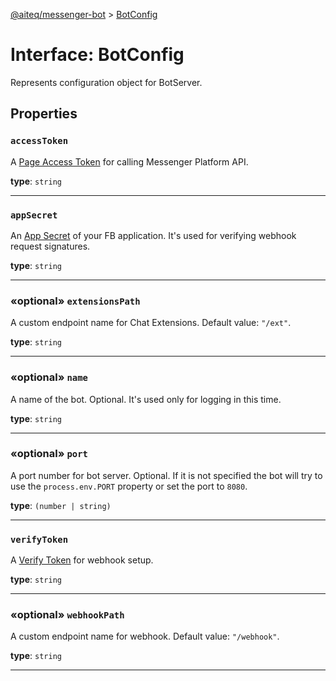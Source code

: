 [@aiteq/messenger-bot](../README.md) > [BotConfig](../interfaces/botconfig.md)

# Interface: BotConfig

Represents configuration object for BotServer.

## Properties

<a id="accesstoken"></a>
###  `accessToken`

A [Page Access Token](https://developers.facebook.com/docs/messenger-platform/guides/setup#page_access_token) for calling Messenger Platform API.

**type**: `string`
___

<a id="appsecret"></a>
###  `appSecret`

An [App Secret](https://stackoverflow.com/questions/3203649/where-can-i-find-my-facebook-application-id-and-secret-key) of your FB application. It's used for verifying webhook request signatures.

**type**: `string`
___

<a id="extensionspath"></a>
### «optional» `extensionsPath`

A custom endpoint name for Chat Extensions. Default value: `"/ext"`.

**type**: `string`
___

<a id="name"></a>
### «optional» `name`

A name of the bot. Optional. It's used only for logging in this time.

**type**: `string`
___

<a id="port"></a>
### «optional» `port`

A port number for bot server. Optional. If it is not specified the bot will try to use the `process.env.PORT` property or set the port to `8080`.

**type**: `(number | string)`
___

<a id="verifytoken"></a>
###  `verifyToken`

A [Verify Token](https://developers.facebook.com/docs/messenger-platform/guides/setup#webhook_setup) for webhook setup.

**type**: `string`
___

<a id="webhookpath"></a>
### «optional» `webhookPath`

A custom endpoint name for webhook. Default value: `"/webhook"`.

**type**: `string`
___
